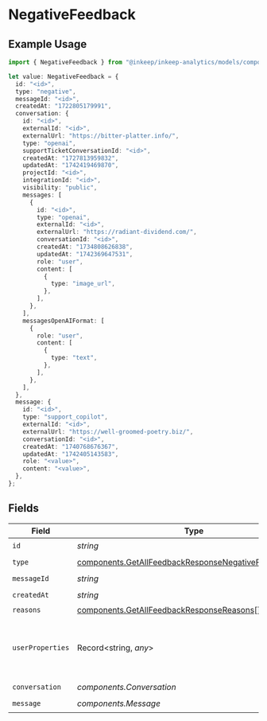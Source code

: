 # NegativeFeedback

## Example Usage

```typescript
import { NegativeFeedback } from "@inkeep/inkeep-analytics/models/components";

let value: NegativeFeedback = {
  id: "<id>",
  type: "negative",
  messageId: "<id>",
  createdAt: "1722805179991",
  conversation: {
    id: "<id>",
    externalId: "<id>",
    externalUrl: "https://bitter-platter.info/",
    type: "openai",
    supportTicketConversationId: "<id>",
    createdAt: "1727813959832",
    updatedAt: "1742419469870",
    projectId: "<id>",
    integrationId: "<id>",
    visibility: "public",
    messages: [
      {
        id: "<id>",
        type: "openai",
        externalId: "<id>",
        externalUrl: "https://radiant-dividend.com/",
        conversationId: "<id>",
        createdAt: "1734808626838",
        updatedAt: "1742369647531",
        role: "user",
        content: [
          {
            type: "image_url",
          },
        ],
      },
    ],
    messagesOpenAIFormat: [
      {
        role: "user",
        content: [
          {
            type: "text",
          },
        ],
      },
    ],
  },
  message: {
    id: "<id>",
    type: "support_copilot",
    externalId: "<id>",
    externalUrl: "https://well-groomed-poetry.biz/",
    conversationId: "<id>",
    createdAt: "1740768676367",
    updatedAt: "1742405143583",
    role: "<value>",
    content: "<value>",
  },
};
```

## Fields

| Field                                                                                                                          | Type                                                                                                                           | Required                                                                                                                       | Description                                                                                                                    |
| ------------------------------------------------------------------------------------------------------------------------------ | ------------------------------------------------------------------------------------------------------------------------------ | ------------------------------------------------------------------------------------------------------------------------------ | ------------------------------------------------------------------------------------------------------------------------------ |
| `id`                                                                                                                           | *string*                                                                                                                       | :heavy_check_mark:                                                                                                             | N/A                                                                                                                            |
| `type`                                                                                                                         | [components.GetAllFeedbackResponseNegativeFeedbackType](../../models/components/getallfeedbackresponsenegativefeedbacktype.md) | :heavy_check_mark:                                                                                                             | N/A                                                                                                                            |
| `messageId`                                                                                                                    | *string*                                                                                                                       | :heavy_check_mark:                                                                                                             | N/A                                                                                                                            |
| `createdAt`                                                                                                                    | *string*                                                                                                                       | :heavy_check_mark:                                                                                                             | N/A                                                                                                                            |
| `reasons`                                                                                                                      | [components.GetAllFeedbackResponseReasons](../../models/components/getallfeedbackresponsereasons.md)[]                         | :heavy_minus_sign:                                                                                                             | N/A                                                                                                                            |
| `userProperties`                                                                                                               | Record<string, *any*>                                                                                                          | :heavy_minus_sign:                                                                                                             | A customizable collection of custom properties or attributes.                                                                  |
| `conversation`                                                                                                                 | *components.Conversation*                                                                                                      | :heavy_check_mark:                                                                                                             | N/A                                                                                                                            |
| `message`                                                                                                                      | *components.Message*                                                                                                           | :heavy_check_mark:                                                                                                             | N/A                                                                                                                            |